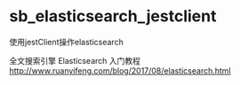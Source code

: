 # sb_elasticsearch_jestclient
使用jestClient操作elasticsearch


全文搜索引擎 Elasticsearch 入门教程
http://www.ruanyifeng.com/blog/2017/08/elasticsearch.html
